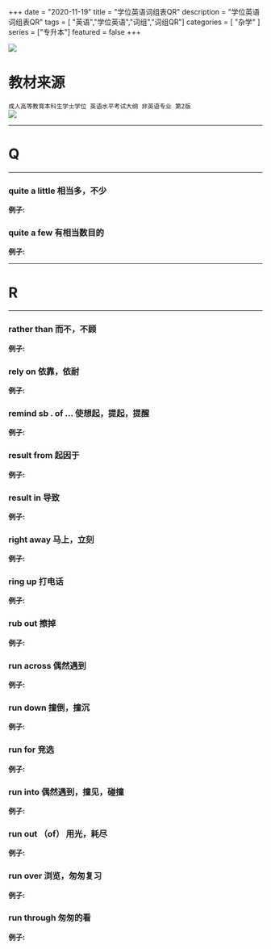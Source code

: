 +++
date = "2020-11-19"
title = "学位英语词组表QR"
description = "学位英语词组表QR"
tags = [ "英语","学位英语","词组","词组QR"]
categories = [
    "杂学"
]
series = ["专升本"]
featured = false
+++

![](https://gitee.com/lalalaxiaowifi/pictures/raw/master/image/%E6%97%A5%E5%B8%B8%E6%90%AC%E7%A0%96%E5%A4%B4.png)
# 教材来源
````成人高等教育本科生学士学位 英语水平考试大纲 非英语专业 第2版````<br>
![](https://gitee.com/lalalaxiaowifi/pictures/raw/master/image/20201119160558.png)

---
# Q
---

### quite a little 相当多，不少
**例子:**<br>
### quite a few 有相当数目的
**例子:**<br>

---
# R
---

### rather than 而不，不顾
**例子:**<br>
### rely on 依靠，依耐
**例子:**<br>
### remind sb . of ... 使想起，提起，提醒
**例子:**<br>
### result from 起因于
**例子:**<br>
### result in 导致
**例子:**<br>
### right away 马上，立刻
**例子:**<br>
### ring up 打电话
**例子:**<br>
### rub out 擦掉
**例子:**<br>
### run across 偶然遇到
**例子:**<br>
### run down 撞倒，撞沉
**例子:**<br>
### run for 竞选
**例子:**<br>
### run into 偶然遇到，撞见，碰撞
**例子:**<br>
### run out （of） 用光，耗尽
**例子:**<br>
### run over 浏览，匆匆复习
**例子:**<br>
### run through 匆匆的看
**例子:**<br>
